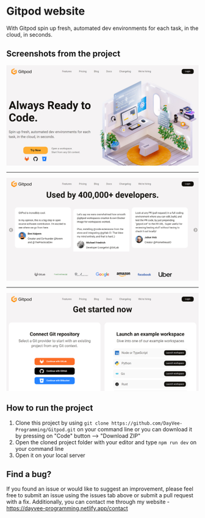 # Gitpod website

With Gitpod spin up fresh, automated dev environments for each task, in the cloud, in seconds.

## Screenshots from the project

<img src="./src/assets/images/screenshot1.png" />
<hr>
<img src="./src/assets/images/screenshot2.png" />
<hr>
<img src="./src/assets/images/screenshot3.png" />

## How to run the project 

1. Clone this project by using ```git clone https://github.com/DayVee-Programming/Gitpod.git``` on your command line or you can download it by pressing on "Code" button --> "Download ZIP"  
2. Open the cloned project folder with your editor and type ```npm run dev``` on your command line 
3. Open it on your local server

## Find a bug?

If you found an issue or would like to suggest an improvement, please feel free to submit an issue using the issues tab above or submit a pull request with a fix. Additionally, you can contact me through my website - https://dayvee-programming.netlify.app/contact  
